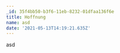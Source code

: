 ```yaml
---
_id: 35f4bb50-b3f6-11eb-8232-01dfaa136f6e
title: Hoffnung
name: asd
date: '2021-05-13T14:19:21.635Z'
---
```

asd
